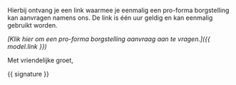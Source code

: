 Hierbij ontvang je een link waarmee je eenmalig een pro-forma borgstelling kan aanvragen namens ons. De link is één uur geldig en kan eenmalig gebruikt worden.

*[Klik hier om een pro-forma borgstelling aanvraag aan te vragen.]({{ model.link }})*
 
Met vriendelijke groet,

{{ signature }}